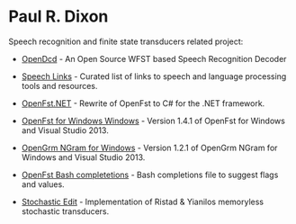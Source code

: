 Paul R. Dixon
====================

Speech recognition and finite state transducers related project:

* [OpenDcd](http://opendcd.org/) - An Open Source WFST based Speech Recognition Decoder

* [Speech Links](https://github.com/edobashira/SpeechLinks) - Curated list of links to speech and language processing tools and resources.

* [OpenFst.NET](https://github.com/edobashira/OpenFst.NET) - Rewrite of OpenFst to C# for the .NET framework.

* [OpenFst for Windows Windows](https://github.com/edobashira/openfstwin-1.4.1) - Version 1.4.1 of OpenFst for Windows and Visual Studio 2013.

* [OpenGrm NGram for Windows](https://github.com/edobashira/opengrm-ngram-win-1.2.1) - Version 1.2.1 of OpenGrm NGram for Windows and Visual Studio 2013.

* [OpenFst Bash completetions](https://github.com/edobashira/openfstbc) - Bash completions file to suggest flags and values.

* [Stochastic Edit](https://github.com/edobashira/stochasticedit) - Implementation of Ristad & Yianilos memoryless stochastic transducers.
